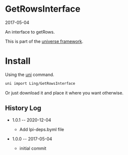 GetRowsInterface
===========
2017-05-04



An interface to getRows.


This is part of the [universe framework](https://github.com/karayabin/universe-snapshot).


Install
==========
Using the [uni](https://github.com/lingtalfi/universe-naive-importer) command.
```bash
uni import Ling/GetRowsInterface
```

Or just download it and place it where you want otherwise.





History Log
------------------

- 1.0.1 -- 2020-12-04

    - Add lpi-deps.byml file

- 1.0.0 -- 2017-05-04

    - initial commit